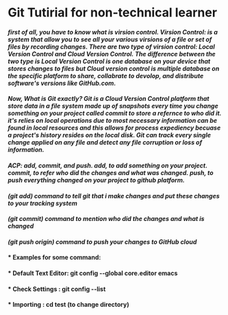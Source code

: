 # **Git Tutirial for non-technical learner**
#### *first of all, you have to know what is virsion control. Virsion Control: is a system that allow you to see all your various virsions of a file or set of files by recording changes. There are two type of virsion control: Local Version Control and Cloud Version Control. The difference between the two type is Local Version Control is one database on your device that stores changes to files but Cloud version control is multiple database on the specific platform to share, collabrate to devolop, and distribute software's versions like GitHub.com.* 

#### *Now, What is Git exactly? Git is a Cloud Version Control platform that store data in a file system made up of snapshots every time you change something on your project called commit to store a refernce to who did it. it's relies on local operations due to most necessary information can be found in local resources and this allows for process expediency becuase a project's history resides on the local disk. Git can track every single change applied on any file and detect any file corruption or loss of information.*

#### *ACP: add, commit, and push. add, to add something on your project. commit, to refer who did the changes and what was changed. push, to push everything changed on your project to github platform.*
#### *(git add) command to tell git that i make changes and put these changes to your tracking system*
#### *(git commit) command to mention who did the changes and what is changed*
#### *(git push origin) command to push your changes to GitHub cloud*
#### * Examples for some command:
#### * Default Text Editor: git config --global core.editor emacs
#### * Check Settings : git config --list
#### * Importing : cd test (to change directory)